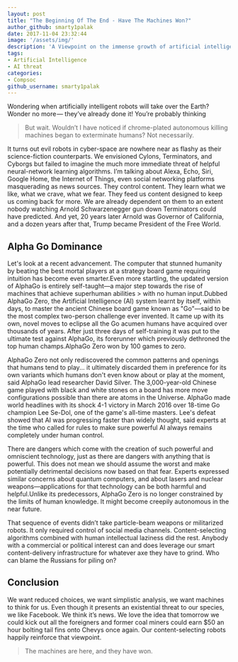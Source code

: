 ```yaml
---
layout: post
title: "The Beginning Of The End - Have The Machines Won?"
author_github: smarty1palak
date: 2017-11-04 23:32:44
image: '/assets/img/'
description: 'A Viewpoint on the immense growth of artificial intelligence in the recent times and its impact on the future.'
tags:
- Artificial Intelligence
- AI threat
categories:
- Compsoc
github_username: smarty1palak
---
```



Wondering when artificially intelligent robots will take over the Earth? Wonder no more — they’ve already done it! You’re probably thinking 

> But wait. Wouldn’t I have noticed if chrome-plated autonomous killing machines began to exterminate humans? 
Not necessarily.

It turns out evil robots in cyber-space are nowhere near as flashy as their science-fiction counterparts. We envisioned Cylons, Terminators, and Cyborgs but failed to imagine the much more immediate threat of helpful neural-network learning algorithms. I’m talking about Alexa, Echo, Siri, Google Home, the Internet of Things, even social networking platforms masquerading as news sources. They control content. They learn what we like, what we crave, what we fear. They feed us content designed to keep us coming back for more. We are already dependent on them to an extent nobody watching Arnold Schwarzenegger gun down Terminators could have predicted. And yet, 20 years later Arnold was Governor of California, and a dozen years after that, Trump became President of the Free World.

## Alpha Go Dominance

Let's look at a recent advancement. The computer that stunned humanity by beating the best mortal players at a strategy board game requiring intuition has become even smarter.Even more startling, the updated version of AlphaGo is entirely self-taught—a major step towards the rise of machines that achieve superhuman abilities > with no human input.Dubbed AlphaGo Zero, the Artificial Intelligence (AI) system learnt by itself, within days, to master the ancient Chinese board game known as "Go"—said to be the most complex two-person challenge ever invented.
It came up with its own, novel moves to eclipse all the Go acumen humans have acquired over thousands of years.
After just three days of self-training it was put to the ultimate test against AlphaGo, its forerunner which previously dethroned the top human champs.AlphaGo Zero won by 100 games to zero.

AlphaGo Zero not only rediscovered the common patterns and openings that humans tend to play... it ultimately discarded them in preference for its own variants which humans don't even know about or play at the moment, said AlphaGo lead researcher David Silver. The 3,000-year-old Chinese game played with black and white stones on a board has more move configurations possible than there are atoms in the Universe. AlphaGo made world headlines with its shock 4-1 victory in March 2016 over 18-time Go champion Lee Se-Dol, one of the game's all-time masters. Lee's defeat showed that AI was progressing faster than widely thought, said experts at the time who called for rules to make sure powerful AI always remains completely under human control.
 
There are dangers which come with the creation of such powerful and omniscient technology, just as there are dangers with anything that is powerful. This does not mean we should assume the worst and make potentially detrimental decisions now based on that fear. Experts expressed similar concerns about quantum computers, and about lasers and nuclear weapons—applications for that technology can be both harmful and helpful.Unlike its predecessors, AlphaGo Zero is no longer constrained by the limits of human knowledge. It might become creepily autonomous in the near future.

That sequence of events didn’t take particle-beam weapons or militarized robots. It only required control of social media channels. Content-selecting algorithms combined with human intellectual laziness did the rest. Anybody with a commercial or political interest can and does leverage our smart content-delivery infrastructure for whatever axe they have to grind. Who can blame the Russians for piling on?

## Conclusion

We want reduced choices, we want simplistic analysis, we want machines to think for us. Even though it presents an existential threat to our species, we like Facebook. We think it’s news. We love the idea that tomorrow we could kick out all the foreigners and former coal miners could earn $50 an hour bolting tail fins onto Chevys once again. Our content-selecting robots happily reinforce that viewpoint.

> The machines are here, and they have won.